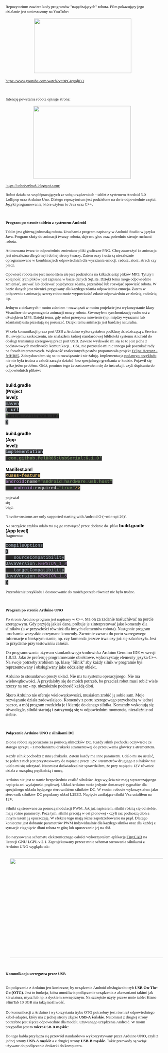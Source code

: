 <span style="font-size: small;"><span style="font-family: verdana;">Repozytorium zawiera kody programów "napędzających" robota. Film pokazujący jego działanie jest umieszczony na YouTube:</span></span><p><span style="font-size: small;"><span style="font-family: verdana;"></span></span></p><p style="text-align: center;"><span style="font-size: small;"><span style="font-family: verdana;">&nbsp;</span></span><span style="font-size: small;"><a href="https://www.youtube.com/watch?v=9PGIzgoljEQ" style="margin-left: 1em; margin-right: 1em;" target="_blank"><img border="0" data-original-height="1080" data-original-width="1920" height="180" src="https://blogger.googleusercontent.com/img/a/AVvXsEgtMfd_vu32JYg93J8L3LPKhSj9r-M3uVRnPYBIfYHAaV21o4pBbvf6iA88AAZ05qhT5St-9b1hVWDSytuCQunSXhkwk93eEoBN8-PX0Fj7WJctRT1AZEL8cYy6FI9KV8DB2t-aTjOoS9EsXn61aVQ7t0KuWClqIL-vjypKfuk0ELamQcm1XVdxoSHc=s320" width="320" /></a></span></p><p></p><p><span style="font-size: small;"></span></p><p><span style="font-size: small;"></span></p><p><span style="font-size: small;"></span></p><span style="font-size: small;"><span style="font-family: verdana;"><a href="https://www.youtube.com/watch?v=9PGIzgoljEQ">https://www.youtube.com/watch?v=9PGIzgoljEQ</a><br /></span></span><p><span style="font-size: small;"><span style="font-family: verdana;">&nbsp;</span></span></p><p><span style="font-size: small;"><span style="font-family: verdana;">Intencję powstania robota opisuje strona:<br /></span></span></p><p><span style="font-size: small;"><span style="font-family: verdana;"></span></span></p><div class="separator" style="clear: both; text-align: center;"><span style="font-size: small;"><span style="font-family: verdana;"><a href="https://robot-zebrak.blogspot.com/" style="margin-left: 1em; margin-right: 1em;"><img border="0" data-original-height="1536" data-original-width="2048" height="240" src="https://blogger.googleusercontent.com/img/a/AVvXsEjsbMcAwKp-513v_3jvkKBbxysporf1HN1fx3RW6AOC2ydwHPP_JgA6lfq-LmsCXXFNuQ3c-xdx1Mw8KCYWYmCgwt1H1dJalQ8oB6VTrE3-VkUjHuO9xZyh68fP2ELqmXlQqlgqot2PMjJdk9vtTLwBRvFgBp95t3heN_Homglp1eYxgJOAJlYD6Ijs=s320" width="320" /></a></span></span></div><span style="font-size: small;"></span><p></p><p><span style="font-size: small;"></span></p><p><span style="font-size: small;"></span></p><p><span style="font-size: small;"></span></p><p><span style="font-size: small;"></span></p><p><span style="font-size: small;"><span style="font-family: verdana;"></span></span></p><p><span style="font-size: small;"></span></p><p><span style="font-size: small;"></span></p><p><span style="font-size: small;"><span style="font-family: verdana;"></span></span></p><p><span style="font-size: small;"><span style="font-family: verdana;"><a href="https://robot-zebrak.blogspot.com/">https://robot-zebrak.blogspot.com/</a> <br /></span></span></p><p><span style="font-size: small;"><span style="font-family: verdana;">Robot działa na współpracujących ze sobą urządzeniach - tablet z systemem Anrdoid 5.0 Lollipop oraz Arduino Uno. Dlatego repozytorium jest podzielone na dwie odpowiednie części. Języki programowania, które użyłem to Java oraz C++.<br /></span></span></p><p><span style="font-size: small;"><span style="font-family: verdana;"><b>&nbsp;</b></span></span></p><p><span style="font-size: small;"><span style="font-family: verdana;"><b>Program po stronie tabletu z systemem Android</b><br /></span></span></p><p><span style="font-size: small;"><span style="font-family: verdana;"><span style="font-size: small;"><span style="font-family: verdana;">Tablet jest główną jednostką robota. Uruchamia program napisany w Android Studio w języku Java. Program służy do animacji twarzy robota, daje mu głos oraz pośrednio steruje ruchami robota.&nbsp; <br /></span></span></span></span></p><p><span style="font-size: small;"><span style="font-family: verdana;"><span style="font-size: small;"><span style="font-family: verdana;">Animowana
 twarz to odpowiednio zmieniane pliki graficzne PNG. Chcę zauważyć że 
animacja jest niezależna dla górnej i dolnej strony twarzy. Zatem oczy i
 usta są niezależnie oprogramowane w kombinacjach odpowiednich dla 
wyrażania emocji: radość, złość, strach czy płacz.</span></span></span></span></p><p><span style="font-size: small;"><span style="font-family: verdana;"><span style="font-size: small;"><span style="font-family: verdana;">Opowieść
 robota nie jest monolitem ale jest podzielona na kilkadziesiąt plików 
MP3. Tytuły i kolejność tych plików jest zapisana w bazie danych SqLite.
 Dzięki temu mogę odpowiednio zmieniać, usuwać lub dodawać pojedyncze 
zdania, przerabiać lub rozwijać opowieść robota. W bazie danych jest 
również przypisany dla każdego zdania odpowiednia emocja. Zatem w 
połączeniu z animacją twarzy robot może wypowiadać zdanie odpowiednio ze
 złością, radością itp.<br /></span></span></span></span></p><p><span style="font-size: small;"><span style="font-family: verdana;"><span style="font-size: small;"><span style="font-family: verdana;"><span style="font-size: small;"><span style="font-family: verdana;"><span style="font-size: small;"><span style="font-family: verdana;">Jednym z ciekawych - moim zdaniem - rozwiązań w moim projekcie jest wykorzystanie klasy
 Visualizer do wspomagania animacji mowy robota. Stworzyłem synchronizację
ruchu ust z dźwiękiem MP3. Dzięki temu, gdy robot przerywa mówienie (np. 
między wyrazami lub zdaniami) usta przestają się poruszać. Dzięki temu animacja jest bardziej naturalna.</span></span></span></span></span></span> </span></span></p><p><span style="font-size: small;"><span style="font-family: verdana;"><span style="font-size: small;"><span style="font-family: verdana;">W celu komunikacji przez port USB z Arduino wykorzystałem podklasę dziedziczącą z S</span></span></span></span><span style="font-size: small;"><span style="font-family: verdana;"><span style="font-size: small;"><span style="font-family: verdana;"><span style="font-size: small;"><span style="font-family: verdana;"><span style="font-size: small;"><span style="font-family: verdana;">ervice</span></span></span></span>. </span></span>Ku
 swojemu zaskoczeniu, nie znalazłem żadnej standardowej biblioteki 
systemu Android do obsługi transmisji szeregowej przez port USB. Zawsze 
wydawało mi się że to jest jedna z podstawowych możliwości 
komunikacji... Cóż, nie pozostało mi nic innego jak poszukać rady na 
forach internetowych. Większość znalezionych postów proponowała projekt <a href="https://github.com/felHR85/UsbSerial" target="_blank">Felipe Herranz - felHR85</a>. Zdecydowałem się na to rozwiązanie i nie żałuję. Implementacja <a href="https://github.com/felHR85/UsbSerial/tree/master/example" target="_blank">podanego przykładu</a>
 nie nie była trudna a całość zaczęła działać&nbsp; bez specjalnego grzebania
 w kodzie. Pojawił się tylko jeden problem. Otóż, pomimo tego że 
zastosowałem się do instrukcji, czyli dopisaniu do odpowiednich plików:<br /></span></span></p><br /><p dir="ltr" style="line-height: 1.38; margin-bottom: 0pt; margin-top: 0pt;"><span style="background-color: transparent; color: black; font-family: Arial; font-size: 11pt; font-style: normal; font-variant: normal; font-weight: 700; text-decoration: none; vertical-align: baseline; white-space: pre;">build.gradle (Project level):</span></p><p dir="ltr" style="line-height: 1.38; margin-bottom: 0pt; margin-top: 0pt;"><span style="background-color: #2b2b2b; color: #a9b7c6; font-family: 'Courier New'; font-size: 11pt; font-style: normal; font-variant: normal; font-weight: 700; text-decoration: none; vertical-align: baseline; white-space: pre;">maven { url </span><span style="background-color: #2b2b2b; color: #6a8759; font-family: 'Courier New'; font-size: 11pt; font-style: normal; font-variant: normal; font-weight: 700; text-decoration: none; vertical-align: baseline; white-space: pre;">"https://jitpack.io" </span><span style="background-color: #2b2b2b; color: #a9b7c6; font-family: 'Courier New'; font-size: 11pt; font-style: normal; font-variant: normal; font-weight: 700; text-decoration: none; vertical-align: baseline; white-space: pre;">}</span></p><br /><p dir="ltr" style="line-height: 1.38; margin-bottom: 0pt; margin-top: 0pt;"><span style="background-color: transparent; color: black; font-family: Arial; font-size: 11pt; font-style: normal; font-variant: normal; font-weight: 700; text-decoration: none; vertical-align: baseline; white-space: pre;">build.gradle (App level):</span></p><p dir="ltr" style="line-height: 1.38; margin-bottom: 0pt; margin-top: 0pt;"><span style="background-color: #2b2b2b; color: #a9b7c6; font-family: 'Courier New'; font-size: 11pt; font-style: normal; font-variant: normal; font-weight: 700; text-decoration: none; vertical-align: baseline; white-space: pre;">implementation </span><span style="background-color: #2b2b2b; color: #6a8759; font-family: 'Courier New'; font-size: 11pt; font-style: normal; font-variant: normal; font-weight: 700; text-decoration: none; vertical-align: baseline; white-space: pre;">'com.github.felHR85:UsbSerial:6.1.0'</span></p><br /><p dir="ltr" style="line-height: 1.38; margin-bottom: 0pt; margin-top: 0pt;"><span style="background-color: transparent; color: black; font-family: Arial; font-size: 11pt; font-style: normal; font-variant: normal; font-weight: 700; text-decoration: none; vertical-align: baseline; white-space: pre;">Manifest.xml</span></p><p dir="ltr" style="line-height: 1.38; margin-bottom: 0pt; margin-top: 0pt;"><span style="background-color: #2b2b2b; color: #e8bf6a; font-family: 'Courier New'; font-size: 11pt; font-style: normal; font-variant: normal; font-weight: 700; text-decoration: none; vertical-align: baseline; white-space: pre;">&lt;uses-feature </span><span style="background-color: #2b2b2b; color: #9876aa; font-family: 'Courier New'; font-size: 11pt; font-style: normal; font-variant: normal; font-weight: 700; text-decoration: none; vertical-align: baseline; white-space: pre;">android</span><span style="background-color: #2b2b2b; color: #bababa; font-family: 'Courier New'; font-size: 11pt; font-style: normal; font-variant: normal; font-weight: 700; text-decoration: none; vertical-align: baseline; white-space: pre;">:name</span><span style="background-color: #2b2b2b; color: #6a8759; font-family: 'Courier New'; font-size: 11pt; font-style: normal; font-variant: normal; font-weight: 700; text-decoration: none; vertical-align: baseline; white-space: pre;">="android.hardware.usb.host"</span></p><p dir="ltr" style="line-height: 1.38; margin-bottom: 0pt; margin-top: 0pt;"><span style="background-color: #2b2b2b; color: #6a8759; font-family: 'Courier New'; font-size: 11pt; font-style: normal; font-variant: normal; font-weight: 700; text-decoration: none; vertical-align: baseline; white-space: pre;">&nbsp;&nbsp;&nbsp;</span><span style="background-color: #2b2b2b; color: #9876aa; font-family: 'Courier New'; font-size: 11pt; font-style: normal; font-variant: normal; font-weight: 700; text-decoration: none; vertical-align: baseline; white-space: pre;">android</span><span style="background-color: #2b2b2b; color: #bababa; font-family: 'Courier New'; font-size: 11pt; font-style: normal; font-variant: normal; font-weight: 700; text-decoration: none; vertical-align: baseline; white-space: pre;">:required</span><span style="background-color: #2b2b2b; color: #6a8759; font-family: 'Courier New'; font-size: 11pt; font-style: normal; font-variant: normal; font-weight: 700; text-decoration: none; vertical-align: baseline; white-space: pre;">="true"</span><span style="background-color: #2b2b2b; color: #e8bf6a; font-family: 'Courier New'; font-size: 11pt; font-style: normal; font-variant: normal; font-weight: 700; text-decoration: none; vertical-align: baseline; white-space: pre;">/&gt;</span></p><p><span style="background-color: transparent; color: black; font-family: Arial; font-size: 11pt; font-style: normal; font-variant: normal; font-weight: 400; text-decoration: none; vertical-align: baseline; white-space: pre;"><span style="font-size: small;"><span style="font-family: verdana;"><span style="font-size: small;"><span style="font-family: verdana;">pojawiał się błąd:&nbsp;</span></span></span></span></span></p><p><span style="font-size: small;"><span style="font-family: verdana;">"Invoke-customs are only supported starting with Android O (--min-api 26)".&nbsp;</span></span></p><p><span style="font-size: small;"><span style="font-family: verdana;">Na szczęście szybko udało mi się go rozwiązać przez dodanie do&nbsp; pliku</span></span><span style="background-color: transparent; color: black; font-family: Arial; font-size: 11pt; font-style: normal; font-variant: normal; font-weight: 400; text-decoration: none; vertical-align: baseline; white-space: pre;"><span style="font-size: small;"><span style="font-family: verdana;">&nbsp;</span></span></span><span style="background-color: transparent; color: black; font-family: Arial; font-size: 11pt; font-style: normal; font-variant: normal; font-weight: 700; text-decoration: none; vertical-align: baseline; white-space: pre;">build.gradle (App level) </span><span style="font-size: small;"><span style="font-family: verdana;">fragmentu:</span></span></p><p dir="ltr" style="line-height: 1.38; margin-bottom: 0pt; margin-top: 0pt;"><span style="background-color: #2b2b2b; color: #a9b7c6; font-family: 'Courier New'; font-size: 11pt; font-style: normal; font-variant: normal; font-weight: 400; text-decoration: none; vertical-align: baseline; white-space: pre;">compileOptions {</span></p><p dir="ltr" style="line-height: 1.38; margin-bottom: 0pt; margin-top: 0pt;"><span style="background-color: #2b2b2b; color: #a9b7c6; font-family: 'Courier New'; font-size: 11pt; font-style: normal; font-variant: normal; font-weight: 400; text-decoration: none; vertical-align: baseline; white-space: pre;">&nbsp;&nbsp;&nbsp;sourceCompatibility JavaVersion.</span><span style="background-color: #2b2b2b; color: #9876aa; font-family: 'Courier New'; font-size: 11pt; font-style: italic; font-variant: normal; font-weight: 400; text-decoration: none; vertical-align: baseline; white-space: pre;">VERSION_1_8</span></p><p dir="ltr" style="line-height: 1.38; margin-bottom: 0pt; margin-top: 0pt;"><span style="background-color: #2b2b2b; color: #9876aa; font-family: 'Courier New'; font-size: 11pt; font-style: italic; font-variant: normal; font-weight: 400; text-decoration: none; vertical-align: baseline; white-space: pre;">&nbsp;&nbsp;&nbsp;</span><span style="background-color: #2b2b2b; color: #a9b7c6; font-family: 'Courier New'; font-size: 11pt; font-style: normal; font-variant: normal; font-weight: 400; text-decoration: none; vertical-align: baseline; white-space: pre;">targetCompatibility JavaVersion.</span><span style="background-color: #2b2b2b; color: #9876aa; font-family: 'Courier New'; font-size: 11pt; font-style: italic; font-variant: normal; font-weight: 400; text-decoration: none; vertical-align: baseline; white-space: pre;">VERSION_1_8</span></p><p dir="ltr" style="line-height: 1.38; margin-bottom: 0pt; margin-top: 0pt;"><span style="background-color: #2b2b2b; color: #a9b7c6; font-family: 'Courier New'; font-size: 11pt; font-style: normal; font-variant: normal; font-weight: 400; text-decoration: none; vertical-align: baseline; white-space: pre;">}</span></p><p><span style="font-size: small;"><span style="font-family: verdana;">Przerobienie przykładu i dostosowanie do moich potrzeb również nie było trudne.</span></span></p><p><span style="font-size: small;"><span style="font-family: verdana;">&nbsp;</span></span></p><p><b><span style="font-size: small;"><span style="font-family: verdana;">Program po stronie Arduino UNO</span></span></b></p><p><span style="font-family: verdana;"><span style="font-size: small;"><span style="font-family: verdana;"><span style="background-color: #fcff01;"><span style="background-color: white;"><span style="font-size: small;"><span style="font-family: verdana;">Po
 stronie Arduino program jest napisany w C++. </span></span></span></span></span></span><span style="font-size: small;">M</span>a
 on za zadanie nasłuchiwać na porcie szeregowym. Gdy przyjdą jakieś 
dane, próbuje je zinterpretować jako komendy dla silników (a w 
przyszłości również dla innych elementów robota). Następnie program 
uruchamia wszystkie otrzymane komendy. Zwrotnie zwraca do portu 
szeregowego informacje o bieżącym stanie, np. czy komenda jeszcze trwa 
czy już się zakończyła. Jest to przydatne przy testowaniu całości.&nbsp; <br /></span></p><p><span style="font-family: verdana;"><span style="font-family: verdana;">Do
 programowania używam standardowego środowiska Arduino Genuino IDE w 
wersji 1.8.13. Jako że preferuję programowanie obiektowe, </span></span><span style="font-family: verdana;"><span style="font-family: verdana;"><span style="font-family: verdana;"><span style="font-family: verdana;">wykorzystuję elementy języka C++. Na swoje potrzeby </span></span>zrobiłem np. klasę 
"Silnik" aby każdy silnik w programie był reprezentowany i obsługiwany 
jako oddzielny obiekt.</span> <br /></span></p><p><span style="font-family: verdana;">Arduino
 to stosunkowo prosty układ. Nie ma tu systemu operacyjnego. Nie ma 
wielowątkowości. A przydałoby się do moich potrzeb, bo przecież robot 
musi robić wiele rzeczy na raz - np. niezależnie podnosić każdą dłoń.&nbsp;</span></p><p><span style="font-family: verdana;">Skoro
 Arduino nie oferuje wielowątkowości, musiałem zrobić ją sobie sam. Moje
 rozwiązanie działa zadowalająco. Komendy z portu szeregowego przychodzą
 w jednej paczce, a mój program rozdziela je i kieruje do danego 
silnika. Komendy wykonują się równolegle, silniki startują i zatrzymują 
się w odpowiednim momencie, niezależnie od siebie.</span></p><p><span style="font-size: small;"><span style="font-family: verdana;"></span></span></p><p><span style="font-size: small;"><span style="font-family: verdana;"></span></span></p><p><span style="font-size: small;"><span style="font-family: verdana;"></span></span></p><p><span style="font-size: small;"><span style="font-family: verdana;"></span></span></p><p><span style="font-size: small;"><span style="font-family: verdana;"><br /></span></span></p><p><b><span style="font-size: small;"><span style="font-family: verdana;">Połączenie Arduino UNO z silnikami DC<br /></span></span></b></p><p><span style="font-family: verdana;"><span style="font-size: small;"><span style="font-family: verdana;"><span style="background-color: #fcff01;"><span style="background-color: white;"><span style="font-size: small;"><span style="font-family: verdana;"></span></span></span></span></span></span></span></p><p></p><p><span style="font-size: small;"><span style="font-family: verdana;"><span style="background-color: #fcff01;"><span style="background-color: white;">Dłonie robota są poruszane za pomocą silniczków DC. Każdy silnik pochodzi oczywiście ze starego sprzętu - z mechanizmu drukarki atramentowej do przesuwania głowicy z atramentem.</span></span></span></span></p><p><span style="font-size: small;"><span style="font-family: verdana;"><span style="background-color: #fcff01;"><span style="background-color: white;">Każdy silnik pochodzi z innej drukarki. Zatem każdy ma inne parametry. Udało mi się ustalić, że jeden z nich jest przystosowany do napięcia pracy 12V. Parametrów drugiego z silników nie udało mi się odczytać. Natomiast doświadczalnie sprawdziłem, że przy napięciu 12V również działa z rozsądną prędkością i mocą.&nbsp;</span></span></span></span></p><p><span style="font-size: small;"><span style="font-family: verdana;"><span style="background-color: #fcff01;"><span style="background-color: white;">Arduino nie jest w stanie bezpośrednio zasilić silników. Jego wyjścia nie mają wystarczającego napięcia ani wydajności prądowej. Układ Arduino może jedynie dostarczyć sygnałów dla specjalnego układu będącego sterownikiem silników DC. W swoim robocie wykorzystałem jako sterownik silników DC popularny układ L293D. Napięcie zasilające silniki Vcc ustaliłem na 12V.<br /></span></span></span></span></p><p><span style="font-size: small;"><span style="font-family: verdana;"><span style="background-color: #fcff01;"><span style="background-color: white;">Silniki są sterowane za pomocą modulacji PWM. Jak już napisałem, silniki różnią się od siebie, mają różne parametry. Poza tym, silniki pracują w osi pionowej - czyli raz podnoszą dłoń a innym razem ją opuszczają. </span></span></span></span><span style="font-size: small;"><span style="font-family: verdana;"><span style="background-color: #fcff01;"><span style="background-color: white;"><span style="font-size: small;"><span style="font-family: verdana;"><span style="background-color: #fcff01;"><span style="background-color: white;">W efekcie tego mają różne zapotrzebowanie na prąd. Dlatego konieczne jest dobranie parametrów PWM indywidualnie dla każdego silnika oraz dla każdej z sytuacji: ciągnięcie dłoni robota w górę lub opuszczanie jej na dół.&nbsp;</span></span></span></span></span></span></span></span></p><p><span style="font-size: small;"><span style="font-family: verdana;"><span style="background-color: #fcff01;"><span style="background-color: white;"><span style="font-size: small;"><span style="font-family: verdana;"><span style="background-color: #fcff01;"><span style="background-color: white;">Do narysowania schematu elektronicznego całości wykorzystałem aplikację <a href="https://www.tinycad.net" target="_blank">TinyCAD</a> na licencji GNU LGPL v<span> 2.1. </span>Zaprojektowany przeze mnie schemat sterowania silnikami z Arduino UNO wygląda tak: <br /></span></span></span></span></span></span></span></span></p><p></p><p><span style="font-size: small;"><span style="font-family: verdana;">&nbsp;</span></span><a href="https://1.bp.blogspot.com/-LX_-JJQMemQ/YJEBO1FLb6I/AAAAAAAADow/LLxeRoRu-UcWoXBgL4sCduL9fyq7QRFywCNcBGAsYHQ/s1141/schemat.jpg" style="margin-left: 1em; margin-right: 1em;"><img border="0" data-original-height="586" data-original-width="1141" height="328" src="https://1.bp.blogspot.com/-LX_-JJQMemQ/YJEBO1FLb6I/AAAAAAAADow/LLxeRoRu-UcWoXBgL4sCduL9fyq7QRFywCNcBGAsYHQ/w640-h328/schemat.jpg" width="640" /></a></p><p><span style="font-size: small;"><span style="font-family: verdana;"></span></span></p><p><span style="font-size: small;"><span style="font-family: verdana;"></span></span></p><p><span style="font-size: small;"><span style="font-family: verdana;"><br /></span></span></p><p><b><span style="font-size: small;"><span style="font-family: verdana;">Komunikacja szeregowa przez USB</span></span></b></p><p><span style="font-size: small;"><span style="font-family: verdana;"><br />Do połączenia z Arduino jest konieczne, by urządzenie Android obsługiwało tryb </span></span><span style="font-size: small;"><span style="font-family: verdana;"><b><span style="font-size: small;"><span style="font-family: verdana;">USB On-The-Go (OTG)</span></span></b>. Jest</span></span><span style="font-size: small;"><span style="font-family: verdana;"> to funkcja, która 
umożliwia podłączenie urządzenia z akcesoriami takimi jak klawiatura, 
mysz lub np. z dyskiem zewnętrznym. Na szczęście użyty przeze mnie tablet Kiano SlimTab 10 3GR ma taką możliwość. <br /></span></span><br /><span style="font-size: small;"><span style="font-family: verdana;"><span style="font-size: small;"><span style="font-family: verdana;">Do komunikacji z Arduino i wykorzystania trybu OTG potrzebny jest również 
odpowiedniego kabel-adapter, który ma z jednej strony złącze <b>USB-A żeńskie</b>.
 Natomiast z drugiej strony potrzebne jest złącze odpowiednie dla modelu
 używanego urządzenia Android. W moim przypadku jest to <b>microUSB-B męskie</b>: <br /></span></span></span></span></p><span style="font-size: small;"><span style="font-family: verdana;">Do tego kabla przyłącza się przewód standardowo wykorzystywany przez Arduino UNO, czyli z jednej strony <b>USB-A męskie</b> a z drugiej strony <b>USB-B męskie</b>. Takie przewody są wciąż używane do podłączania drukarki do komputera.</span></span><p><br /></p>
